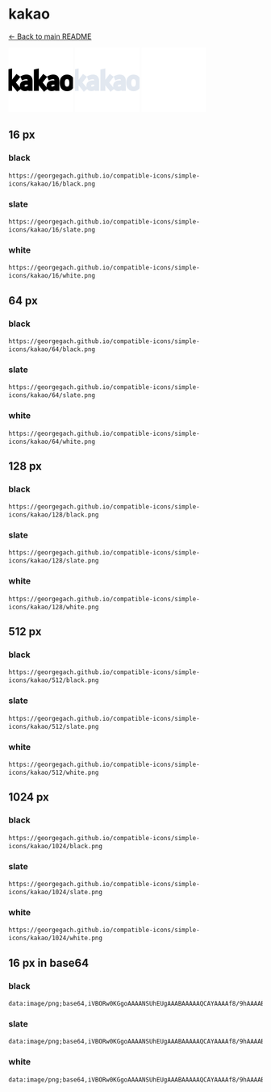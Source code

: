 # kakao

[← Back to main README](../../README.md)


<img src="./128/black.png" width="128" alt="kakao black icon" />
<img src="./128/slate.png" width="128" alt="kakao slate icon" />
<img src="./128/white.png" width="128" alt="kakao white icon" />

## 16 px

### black
```
https://georgegach.github.io/compatible-icons/simple-icons/kakao/16/black.png
```

### slate
```
https://georgegach.github.io/compatible-icons/simple-icons/kakao/16/slate.png
```

### white
```
https://georgegach.github.io/compatible-icons/simple-icons/kakao/16/white.png
```

## 64 px

### black
```
https://georgegach.github.io/compatible-icons/simple-icons/kakao/64/black.png
```

### slate
```
https://georgegach.github.io/compatible-icons/simple-icons/kakao/64/slate.png
```

### white
```
https://georgegach.github.io/compatible-icons/simple-icons/kakao/64/white.png
```

## 128 px

### black
```
https://georgegach.github.io/compatible-icons/simple-icons/kakao/128/black.png
```

### slate
```
https://georgegach.github.io/compatible-icons/simple-icons/kakao/128/slate.png
```

### white
```
https://georgegach.github.io/compatible-icons/simple-icons/kakao/128/white.png
```

## 512 px

### black
```
https://georgegach.github.io/compatible-icons/simple-icons/kakao/512/black.png
```

### slate
```
https://georgegach.github.io/compatible-icons/simple-icons/kakao/512/slate.png
```

### white
```
https://georgegach.github.io/compatible-icons/simple-icons/kakao/512/white.png
```

## 1024 px

### black
```
https://georgegach.github.io/compatible-icons/simple-icons/kakao/1024/black.png
```

### slate
```
https://georgegach.github.io/compatible-icons/simple-icons/kakao/1024/slate.png
```

### white
```
https://georgegach.github.io/compatible-icons/simple-icons/kakao/1024/white.png
```

## 16 px in base64

### black
```
data:image/png;base64,iVBORw0KGgoAAAANSUhEUgAAABAAAAAQCAYAAAAf8/9hAAAABmJLR0QA/wD/AP+gvaeTAAAAv0lEQVQ4je3QMUvCARAF8J9tzQphiy4uIm1ujrWIg7NfpEmaa/NrNPQBBIXIpcVBEAQRFLEt0mgo/2UtN7jEv6HRt9zdO97d43HAv6D/C3+NyzTxEao4RRlFNJHFBUqo4TjqOTLIoYETeMME91hijTmGeECCDl6xDWcbPIfWNz6RRxcvMQ9jN8AZFvjACl/hKoH3uDgIQX/vwCz6x/j4hBF2uMIug1vcoB2WCuFijCkq8aAefC+ya+EuLeQD/oAf/y01txy+GFUAAAAASUVORK5CYII=
```

### slate
```
data:image/png;base64,iVBORw0KGgoAAAANSUhEUgAAABAAAAAQCAYAAAAf8/9hAAAABmJLR0QA/wD/AP+gvaeTAAABJElEQVQ4je3RsUpbARjF8f/5bkICRisUOgWFUujSQXDJ0NXFJ5DSpZtP0E59AF3cukjBuYW+gKRLp1K0U+kgCKktMYPmSoygyf2OUzfBQbf2Nx44w+HAf3fX65efb8wH5UbvT/nmtr5+HZcjislTT5vzyfSiCJZiUnxx3bvI+0nuxOV4LxszyziaC48edPv90cNJ0KkU33R0XJ4j/TYekH6MNGtchuLU5FhEB/MO8lWiJmKLZF0wtdwIwwz4SUZ9DeknwoI2ANZzw1dUvTcMMZb9UqKl6agt1AjMZZqx8uojsGLzXdLfhYfCHTu2QS2FT5BOAFGbew0UOhqUH1yxSeit4Nxi0c5h2j9qRe3A+FlV5VmhWDUeouiiDKVf2Hy6py//bde2moj463SeogAAAABJRU5ErkJggg==
```

### white
```
data:image/png;base64,iVBORw0KGgoAAAANSUhEUgAAABAAAAAQCAYAAAAf8/9hAAAABmJLR0QA/wD/AP+gvaeTAAAA2ElEQVQ4je3RsUrWARSG8SdpyE1wysUbCBFEcGh16RK6ESdxrs3bcOgCBIXQRcJvEIQgBCNqky/lIyzNX0P/IQcRcvWZznkP73sOnHrk4WD3Dv0N1u7zP62WMVfNVD+qxWqvWq1GeFkdVkvVs2qnmq1Wqg9hgo94jy/4jlOMsIcrbOICv4bLznGGSf5yjefYxnjoR8NsHwv4jJ/4it+YxlW4HBL3B8PuPwEnQ30wbPyGI9xgAzdPsFW9rdarSTVfjavj6lP1ojqvXg36TjVVva7e/dfnHrnNHzpX2uZjA1vhAAAAAElFTkSuQmCC
```


